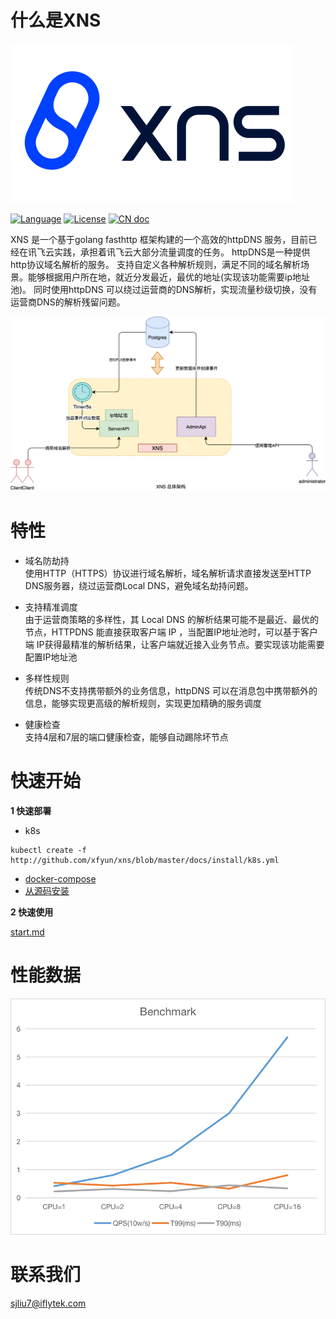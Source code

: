 # 什么是XNS
![](./logo.png)

[![Language](https://img.shields.io/badge/Language-Go-blue.svg)](https://golang.org/)
[![License](https://img.shields.io/badge/License-Apache%202.0-blue.svg)](./LICENSE)
[![CN doc](https://img.shields.io/badge/文档-中文版-blue.svg)](README.md)

XNS 是一个基于golang fasthttp 框架构建的一个高效的httpDNS 服务，目前已经在讯飞云实践，承担着讯飞云大部分流量调度的任务。
httpDNS是一种提供http协议域名解析的服务。
支持自定义各种解析规则，满足不同的域名解析场景。能够根据用户所在地，就近分发最近，最优的地址(实现该功能需要ip地址池)。
同时使用httpDNS 可以绕过运营商的DNS解析，实现流量秒级切换，没有运营商DNS的解析残留问题。

![](./docs/images/ns-arch.png)
# 特性
- 域名防劫持<br>
使用HTTP（HTTPS）协议进行域名解析，域名解析请求直接发送至HTTP DNS服务器，绕过运营商Local DNS，避免域名劫持问题。

- 支持精准调度<br>
由于运营商策略的多样性，其 Local DNS 的解析结果可能不是最近、最优的节点，HTTPDNS 能直接获取客户端 IP ，当配置IP地址池时，可以基于客户端 IP获得最精准的解析结果，让客户端就近接入业务节点。要实现该功能需要配置IP地址池

- 多样性规则 <br>
传统DNS不支持携带额外的业务信息，httpDNS 可以在消息包中携带额外的信息，能够实现更高级的解析规则，实现更加精确的服务调度

- 健康检查<br>
支持4层和7层的端口健康检查，能够自动踢除坏节点



# 快速开始
**1 快速部署**

- k8s
````
kubectl create -f http://github.com/xfyun/xns/blob/master/docs/install/k8s.yml

````
- [docker-compose](./docs/install-docker-compose.md)
- [从源码安装](./docs/install-binary.md)

**2 快速使用**

[start.md](./docs/quick-start.md)

# 性能数据
![benchmark](./docs/benchmark.png)

# 联系我们
sjliu7@iflytek.com
